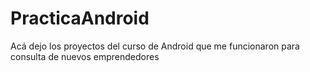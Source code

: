 PracticaAndroid
===============

Acá dejo los proyectos del curso de Android que me funcionaron para consulta de nuevos emprendedores
